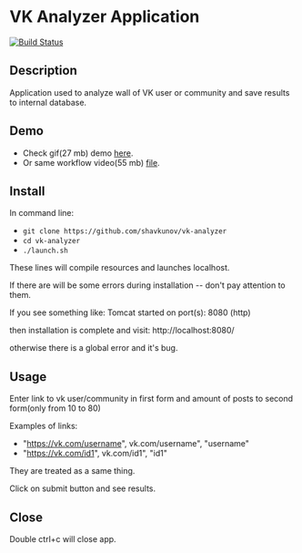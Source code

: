 # VK Analyzer Application

[![Build Status](https://travis-ci.org/shavkunov/vk-analyzer.svg?branch=master)](https://travis-ci.org/shavkunov/vk-analyzer)

## Description

Application used to analyze wall of VK user or community and 
save results to internal database.

## Demo

* Check gif(27 mb) demo [here](https://www.dropbox.com/s/bt7fciw9z2dp2kp/demo.gif?dl=0).
* Or same workflow video(55 mb) [file](https://www.dropbox.com/s/8igvqb7319buvls/demo.mov?dl=0).

## Install

In command line: 


* `git clone https://github.com/shavkunov/vk-analyzer`
* `cd vk-analyzer`
* `./launch.sh`

These lines will compile resources and launches localhost.

If there are will be some errors during installation -- don't pay attention to them.

If you see something like:  Tomcat started on port(s): 8080 (http)

then installation is complete and visit: http://localhost:8080/

otherwise there is a global error and it's bug.

## Usage

Enter link to vk user/community in first form 
and amount of posts to second form(only from 10 to 80)

Examples of links: 

* "https://vk.com/username", vk.com/username", "username" 
* "https://vk.com/id1", vk.com/id1", "id1" 

They are treated as a same thing.

Click on submit button and see results.

## Close

Double ctrl+c will close app.